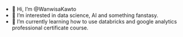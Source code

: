 - 👋 Hi, I’m @WanwisaKawto
- 👀 I’m interested in data science, AI and something fanstasy.
- 🌱 I’m currently learning how to use databricks and google analytics professional certificate course.

<!---
WanwisaKawto/WanwisaKawto is a ✨ special ✨ repository because its `README.md` (this file) appears on your GitHub profile.
You can click the Preview link to take a look at your changes.
--->

